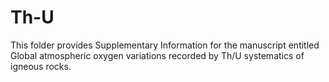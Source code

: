 # Th-U
This folder provides Supplementary Information for the manuscript entitled Global atmospheric oxygen variations recorded by Th/U systematics of igneous rocks. 
